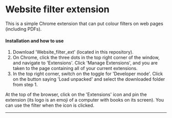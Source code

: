 # Website filter extension

This is a simple Chrome extension that can put colour filters on web pages (including PDFs).

#### Installation and how to use

1. Download 'Website_filter_ext' (located in this repository).
2. On Chrome, click the three dots in the top right corner of the window, and navigate to 'Extensions'. Click 'Manage Extensions', and you are taken to the page containing all of your current extensions.
3. In the top right corner, switch on the toggle for 'Developer mode'. Click on the button saying 'Load unpacked' and select the downloaded folder from step 1. 

At the top of the browser, click on the 'Extensions' icon and pin the extension (its logo is an emoji of a computer with books on its screen). You can use the filter when the icon is clicked.

---
